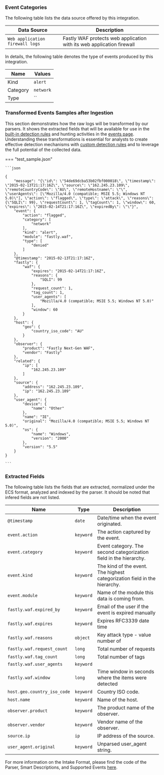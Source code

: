 
### Event Categories


The following table lists the data source offered by this integration.

| Data Source | Description                          |
| ----------- | ------------------------------------ |
| `Web application firewall logs` | Fastly WAF protects web application with its web application firewall |





In details, the following table denotes the type of events produced by this integration.

| Name | Values |
| ---- | ------ |
| Kind | `alert` |
| Category | `network` |
| Type | `` |




### Transformed Events Samples after Ingestion

This section demonstrates how the raw logs will be transformed by our parsers. It shows the extracted fields that will be available for use in the [built-in detection rules](/docs/xdr/features/detect/rules_catalog) and hunting activities in the [events page](/docs/xdr/features/investigate/events). Understanding these transformations is essential for analysts to create effective detection mechanisms with [custom detection rules](/docs/xdr/features/detect/sigma) and to leverage the full potential of the collected data.

=== "test_sample.json"

    ```json
	
    {
        "message": "{\"id\": \"54de69dcba53b02fbf000018\", \"timestamp\": \"2015-02-13T21:17:16Z\", \"source\": \"162.245.23.109\", \"remoteCountryCode\": \"AU\", \"remoteHostname\": \"\", \"userAgents\": [\"Mozilla/4.0 (compatible; MSIE 5.5; Windows NT 5.0)\"], \"action\": \"flagged\", \"type\": \"attack\", \"reasons\": {\"SQLI\": 99}, \"requestCount\": 1, \"tagCount\": 1, \"window\": 60, \"expires\": \"2015-02-14T21:17:16Z\", \"expiredBy\": \"\"}",
        "event": {
            "action": "flagged",
            "category": [
                "network"
            ],
            "kind": "alert",
            "module": "fastly.waf",
            "type": [
                "denied"
            ]
        },
        "@timestamp": "2015-02-13T21:17:16Z",
        "fastly": {
            "waf": {
                "expires": "2015-02-14T21:17:16Z",
                "reasons": {
                    "SQLI": 99
                },
                "request_count": 1,
                "tag_count": 1,
                "user_agents": [
                    "Mozilla/4.0 (compatible; MSIE 5.5; Windows NT 5.0)"
                ],
                "window": 60
            }
        },
        "host": {
            "geo": {
                "country_iso_code": "AU"
            }
        },
        "observer": {
            "product": "Fastly Next-Gen WAF",
            "vendor": "Fastly"
        },
        "related": {
            "ip": [
                "162.245.23.109"
            ]
        },
        "source": {
            "address": "162.245.23.109",
            "ip": "162.245.23.109"
        },
        "user_agent": {
            "device": {
                "name": "Other"
            },
            "name": "IE",
            "original": "Mozilla/4.0 (compatible; MSIE 5.5; Windows NT 5.0)",
            "os": {
                "name": "Windows",
                "version": "2000"
            },
            "version": "5.5"
        }
    }
    	
	```





### Extracted Fields

The following table lists the fields that are extracted, normalized under the ECS format, analyzed and indexed by the parser. It should be noted that infered fields are not listed.

| Name | Type | Description                |
| ---- | ---- | ---------------------------|
|`@timestamp` | `date` | Date/time when the event originated. |
|`event.action` | `keyword` | The action captured by the event. |
|`event.category` | `keyword` | Event category. The second categorization field in the hierarchy. |
|`event.kind` | `keyword` | The kind of the event. The highest categorization field in the hierarchy. |
|`event.module` | `keyword` | Name of the module this data is coming from. |
|`fastly.waf.expired_by` | `keyword` | Email of the user if the event is expired manually |
|`fastly.waf.expires` | `keyword` | Expires RFC3339 date time |
|`fastly.waf.reasons` | `object` | Key attack type - value number of |
|`fastly.waf.request_count` | `long` | Total number of requests |
|`fastly.waf.tag_count` | `long` | Total number of tags |
|`fastly.waf.user_agents` | `keyword` |  |
|`fastly.waf.window` | `long` | Time window in seconds where the items were detected |
|`host.geo.country_iso_code` | `keyword` | Country ISO code. |
|`host.name` | `keyword` | Name of the host. |
|`observer.product` | `keyword` | The product name of the observer. |
|`observer.vendor` | `keyword` | Vendor name of the observer. |
|`source.ip` | `ip` | IP address of the source. |
|`user_agent.original` | `keyword` | Unparsed user_agent string. |



For more information on the Intake Format, please find the code of the Parser, Smart Descriptions, and Supported Events [here](https://github.com/SEKOIA-IO/intake-formats/tree/main/Fastly/fastly-waf).